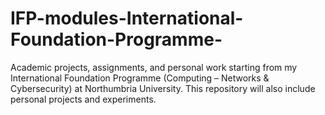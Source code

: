 # IFP-modules-International-Foundation-Programme-
Academic projects, assignments, and personal work starting from my International Foundation Programme (Computing – Networks &amp; Cybersecurity) at Northumbria University. This repository will also include personal projects and experiments.
